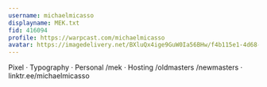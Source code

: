 ```yaml
---
username: michaelmicasso
displayname: MEK.txt
fid: 416094
profile: https://warpcast.com/michaelmicasso
avatar: https://imagedelivery.net/BXluQx4ige9GuW0Ia56BHw/f4b115e1-4d68-406d-2be5-494e0442d200/original
---
```

Pixel · Typography · Personal /mek · Hosting /oldmasters /newmasters  · linktr.ee/michaelmicasso  
